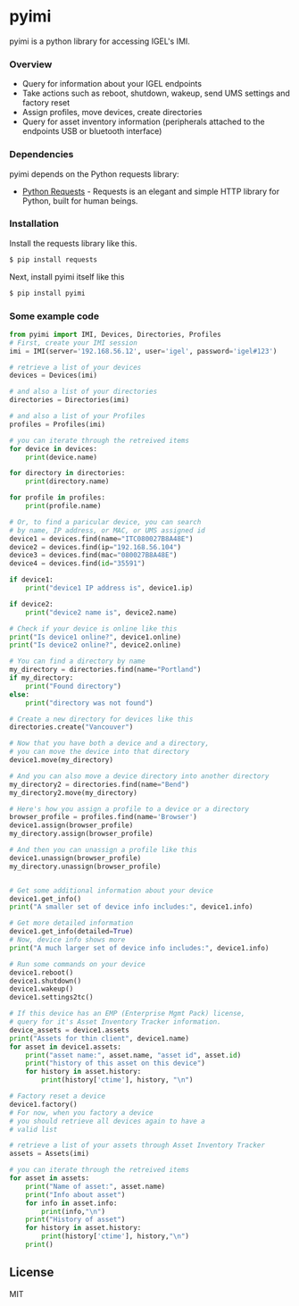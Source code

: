 # pyimi

pyimi is a python library for accessing IGEL's IMI.  

### Overview
  - Query for information about your IGEL endpoints
  - Take actions such as reboot, shutdown, wakeup, send UMS settings and factory reset
  - Assign profiles, move devices, create directories
  - Query for asset inventory information (peripherals attached to the endpoints USB or bluetooth interface)

### Dependencies
pyimi depends on the Python requests library:

* [Python Requests] - Requests is an elegant and simple HTTP library for Python, built for human beings.

### Installation
Install the requests library like this.

```sh
$ pip install requests
```
Next, install pyimi itself like this
```sh
$ pip install pyimi
```

### Some example code
```python
from pyimi import IMI, Devices, Directories, Profiles
# First, create your IMI session
imi = IMI(server='192.168.56.12', user='igel', password='igel#123')

# retrieve a list of your devices
devices = Devices(imi)

# and also a list of your directories
directories = Directories(imi)

# and also a list of your Profiles
profiles = Profiles(imi)

# you can iterate through the retreived items
for device in devices:
    print(device.name)

for directory in directories:
    print(directory.name)

for profile in profiles:
    print(profile.name)

# Or, to find a paricular device, you can search
# by name, IP address, or MAC, or UMS assigned id
device1 = devices.find(name="ITC080027B8A48E")
device2 = devices.find(ip="192.168.56.104")
device3 = devices.find(mac="080027B8A48E")
device4 = devices.find(id="35591")

if device1:
    print("device1 IP address is", device1.ip)

if device2:
    print("device2 name is", device2.name)

# Check if your device is online like this
print("Is device1 online?", device1.online)
print("Is device2 online?", device2.online)

# You can find a directory by name
my_directory = directories.find(name="Portland")
if my_directory:
    print("Found directory")
else:
    print("directory was not found")

# Create a new directory for devices like this
directories.create("Vancouver")

# Now that you have both a device and a directory,
# you can move the device into that directory
device1.move(my_directory)

# And you can also move a device directory into another directory
my_directory2 = directories.find(name="Bend")
my_directory2.move(my_directory)

# Here's how you assign a profile to a device or a directory
browser_profile = profiles.find(name='Browser')
device1.assign(browser_profile)
my_directory.assign(browser_profile)

# And then you can unassign a profile like this
device1.unassign(browser_profile)
my_directory.unassign(browser_profile)


# Get some additional information about your device
device1.get_info()
print("A smaller set of device info includes:", device1.info)

# Get more detailed information
device1.get_info(detailed=True)
# Now, device info shows more
print("A much larger set of device info includes:", device1.info)

# Run some commands on your device
device1.reboot()
device1.shutdown()
device1.wakeup()
device1.settings2tc()

# If this device has an EMP (Enterprise Mgmt Pack) license,
# query for it's Asset Inventory Tracker information.
device_assets = device1.assets
print("Assets for thin client", device1.name)
for asset in device1.assets:
    print("asset name:", asset.name, "asset id", asset.id)
    print("history of this asset on this device")
    for history in asset.history:
        print(history['ctime'], history, "\n")

# Factory reset a device
device1.factory()
# For now, when you factory a device
# you should retrieve all devices again to have a
# valid list

# retrieve a list of your assets through Asset Inventory Tracker
assets = Assets(imi)

# you can iterate through the retreived items
for asset in assets:
    print("Name of asset:", asset.name)
    print("Info about asset")
    for info in asset.info:
        print(info,"\n")
    print("History of asset")
    for history in asset.history:
        print(history['ctime'], history,"\n")
    print()


```

License
----

MIT

[//]: # (These are reference links used in the body of this note and get stripped out when the markdown processor does its job. There is no need to format nicely because it shouldn't be seen. Thanks SO - http://stackoverflow.com/questions/4823468/store-comments-in-markdown-syntax)



   [Python Requests]: <https://requests.readthedocs.io/en/master/>
